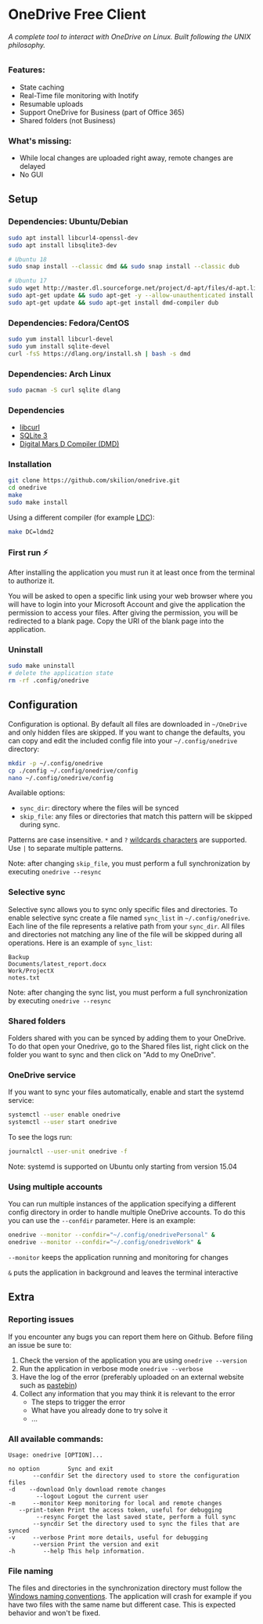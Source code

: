 # OneDrive Free Client
###### A complete tool to interact with OneDrive on Linux. Built following the UNIX philosophy.

### Features:
* State caching
* Real-Time file monitoring with Inotify
* Resumable uploads
* Support OneDrive for Business (part of Office 365)
* Shared folders (not Business)

### What's missing:
* While local changes are uploaded right away, remote changes are delayed
* No GUI

## Setup

### Dependencies: Ubuntu/Debian
```sh
sudo apt install libcurl4-openssl-dev
sudo apt install libsqlite3-dev

# Ubuntu 18
sudo snap install --classic dmd && sudo snap install --classic dub

# Ubuntu 17
sudo wget http://master.dl.sourceforge.net/project/d-apt/files/d-apt.list -O /etc/apt/sources.list.d/d-apt.list
sudo apt-get update && sudo apt-get -y --allow-unauthenticated install --reinstall d-apt-keyring
sudo apt-get update && sudo apt-get install dmd-compiler dub
```

### Dependencies: Fedora/CentOS
```sh
sudo yum install libcurl-devel
sudo yum install sqlite-devel
curl -fsS https://dlang.org/install.sh | bash -s dmd
```

### Dependencies: Arch Linux
```sh
sudo pacman -S curl sqlite dlang
```

### Dependencies
* [libcurl](http://curl.haxx.se/libcurl/)
* [SQLite 3](https://www.sqlite.org/)
* [Digital Mars D Compiler (DMD)](http://dlang.org/download.html)

### Installation
```sh
git clone https://github.com/skilion/onedrive.git
cd onedrive
make
sudo make install
```

Using a different compiler (for example [LDC](https://wiki.dlang.org/LDC)):
```sh
make DC=ldmd2
```

### First run :zap:
After installing the application you must run it at least once from the terminal to authorize it.

You will be asked to open a specific link using your web browser where you will have to login into your Microsoft Account and give the application the permission to access your files. After giving the permission, you will be redirected to a blank page. Copy the URI of the blank page into the application.

### Uninstall
```sh
sudo make uninstall
# delete the application state
rm -rf .config/onedrive
```

## Configuration
Configuration is optional. By default all files are downloaded in `~/OneDrive` and only hidden files are skipped.
If you want to change the defaults, you can copy and edit the included config file into your `~/.config/onedrive` directory:
```sh
mkdir -p ~/.config/onedrive
cp ./config ~/.config/onedrive/config
nano ~/.config/onedrive/config
```

Available options:
* `sync_dir`: directory where the files will be synced
* `skip_file`: any files or directories that match this pattern will be skipped during sync.

Patterns are case insensitive. `*` and `?` [wildcards characters](https://technet.microsoft.com/en-us/library/bb490639.aspx) are supported. Use `|` to separate multiple patterns.

Note: after changing `skip_file`, you must perform a full synchronization by executing `onedrive --resync`

### Selective sync
Selective sync allows you to sync only specific files and directories.
To enable selective sync create a file named `sync_list` in `~/.config/onedrive`.
Each line of the file represents a relative path from your `sync_dir`. All files and directories not matching any line of the file will be skipped during all operations.
Here is an example of `sync_list`:
```text
Backup
Documents/latest_report.docx
Work/ProjectX
notes.txt
```
Note: after changing the sync list, you must perform a full synchronization by executing `onedrive --resync`

### Shared folders
Folders shared with you can be synced by adding them to your OneDrive. To do that open your Onedrive, go to the Shared files list, right click on the folder you want to sync and then click on "Add to my OneDrive".

### OneDrive service
If you want to sync your files automatically, enable and start the systemd service:
```sh
systemctl --user enable onedrive
systemctl --user start onedrive
```

To see the logs run:
```sh
journalctl --user-unit onedrive -f
```

Note: systemd is supported on Ubuntu only starting from version 15.04

### Using multiple accounts
You can run multiple instances of the application specifying a different config directory in order to handle multiple OneDrive accounts.
To do this you can use the `--confdir` parameter.
Here is an example:
```sh
onedrive --monitor --confdir="~/.config/onedrivePersonal" &
onedrive --monitor --confdir="~/.config/onedriveWork" &
```

`--monitor` keeps the application running and monitoring for changes

`&` puts the application in background and leaves the terminal interactive

## Extra

### Reporting issues
If you encounter any bugs you can report them here on Github. Before filing an issue be sure to:

1. Check the version of the application you are using `onedrive --version`
2. Run the application in verbose mode `onedrive --verbose`
3. Have the log of the error (preferably uploaded on an external website such as [pastebin](https://pastebin.com/))
4. Collect any information that you may think it is relevant to the error
	- The steps to trigger the error
	- What have you already done to try solve it
	- ...

### All available commands:
```text
Usage: onedrive [OPTION]...

no option        Sync and exit
       --confdir Set the directory used to store the configuration files
-d    --download Only download remote changes
        --logout Logout the current user
-m     --monitor Keep monitoring for local and remote changes
   --print-token Print the access token, useful for debugging
        --resync Forget the last saved state, perform a full sync
       --syncdir Set the directory used to sync the files that are synced
-v     --verbose Print more details, useful for debugging
       --version Print the version and exit
-h        --help This help information.
```

### File naming
The files and directories in the synchronization directory must follow the [Windows naming conventions](https://msdn.microsoft.com/en-us/library/aa365247).
The application will crash for example if you have two files with the same name but different case. This is expected behavior and won't be fixed.
